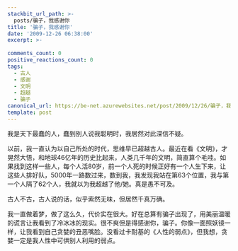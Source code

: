 ```yaml
---
stackbit_url_path: >-
  posts/骗子，我感谢你
title: '骗子，我感谢你'
date: '2009-12-26 06:38:00'
excerpt: >-
  
comments_count: 0
positive_reactions_count: 0
tags: 
  - 古人
  - 感谢
  - 文明
  - 超越
  - 骗子
canonical_url: https://be-net.azurewebsites.net/post/2009/12/26/骗子，我感谢你
template: post
---
```

<p>我是天下最蠢的人，蠢到别人说我聪明时，我居然对此深信不疑。</p>  <p>以前，我一直认为以自己所处的时代，思维早已超越古人。最近在看《文明》，才晃然大悟，和地球46亿年的历史比起来，人类几千年的文明，简直算个毛哇。如果找到这样一些人，每个人活80岁，前一个人死的时候正好有一个人生下来，让这些人排好队，5000年一路数过来，数到我，我发现我站在第63个位置，我与第一个人隔了62个人，我就以为我超越了他/她。真是愚不可及。</p>  <p>古人不古，古人说的话，似乎索然无味，但居然千真万确。</p>  <p>我一直做着梦，做了这么久，代价实在很大。好在总算有骗子出现了，用美丽温暖的谎言让我看到了冷冰冰的现实。很不爽但是得感谢你，骗子。你像一面照妖镜一样，让我看到自己贪婪的丑恶嘴脸。没看过卡耐基的《人性的弱点》，但我想，贪婪一定是我人性中可供别人利用的弱点。</p>